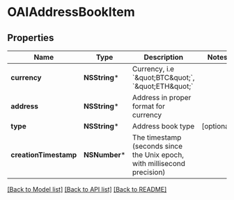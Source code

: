 # OAIAddressBookItem

## Properties
Name | Type | Description | Notes
------------ | ------------- | ------------- | -------------
**currency** | **NSString*** | Currency, i.e &#x60;\&quot;BTC\&quot;&#x60;, &#x60;\&quot;ETH\&quot;&#x60; | 
**address** | **NSString*** | Address in proper format for currency | 
**type** | **NSString*** | Address book type | [optional] 
**creationTimestamp** | **NSNumber*** | The timestamp (seconds since the Unix epoch, with millisecond precision) | 

[[Back to Model list]](../README.md#documentation-for-models) [[Back to API list]](../README.md#documentation-for-api-endpoints) [[Back to README]](../README.md)


